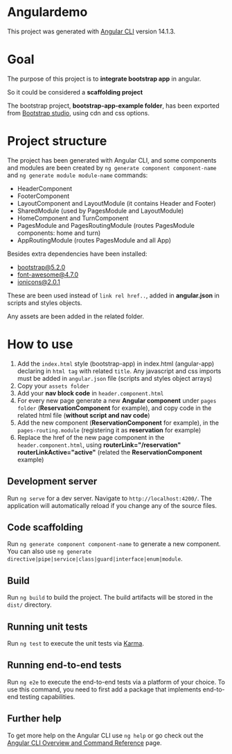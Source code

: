 # Angulardemo

This project was generated with [Angular CLI](https://github.com/angular/angular-cli) version 14.1.3.

# Goal

The purpose of this project is to **integrate bootstrap app** in angular.

So it could be considered a **scaffolding project**

The bootstrap project, **bootstrap-app-example folder**, has been exported from [Bootstrap studio](https://bootstrapstudio.io/), using cdn and css options.

# Project structure

The project has been generated with Angular CLI, and some components and modules are been created by `ng generate component component-name` and `ng generate module module-name` commands:

* HeaderComponent
* FooterComponent
* LayoutComponent and LayoutModule (it contains Header and Footer)
* SharedModule (used by PagesModule and LayoutModule)
* HomeComponent and TurnComponent
* PagesModule and PagesRoutingModule (routes PagesModule components: home and turn)
* AppRoutingModule (routes PagesModule and all App)

Besides extra dependencies have been installed:
* bootstrap@5.2.0
* font-awesome@4.7.0
* ionicons@2.0.1

These are been used instead of `link rel href..`, added in **angular.json** in scripts and styles objects.

Any assets are been added in the related folder.

# How to use

1. Add the `index.html` style (bootstrap-app) in index.html (angular-app) declaring in `html tag` with related `title`. Any javascript and css imports must be added in `angular.json` file (scripts and styles object arrays)
2. Copy your `assets folder` 
3. Add your **nav block code** in `header.component.html`
4. For every new page generate a new **Angular component** under `pages folder` (**ReservationComponent** for example), and copy code in the related html file (**without script and nav code**)
5. Add the new component (**ReservationComponent** for example), in the `pages-routing.module` (registering it as **reservation** for example)
6. Replace the href of the new page component in the `header.component.html`, using **routerLink="/reservation" routerLinkActive="active"** (related the **ReservationComponent** example)

## Development server

Run `ng serve` for a dev server. Navigate to `http://localhost:4200/`. The application will automatically reload if you change any of the source files.

## Code scaffolding

Run `ng generate component component-name` to generate a new component. You can also use `ng generate directive|pipe|service|class|guard|interface|enum|module`.

## Build

Run `ng build` to build the project. The build artifacts will be stored in the `dist/` directory.

## Running unit tests

Run `ng test` to execute the unit tests via [Karma](https://karma-runner.github.io).

## Running end-to-end tests

Run `ng e2e` to execute the end-to-end tests via a platform of your choice. To use this command, you need to first add a package that implements end-to-end testing capabilities.

## Further help

To get more help on the Angular CLI use `ng help` or go check out the [Angular CLI Overview and Command Reference](https://angular.io/cli) page.

